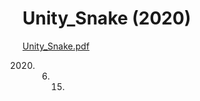 # Unity_Snake (2020)

[Unity_Snake.pdf](https://github.com/usfree/Unity_Snake/files/12833266/Unity_Snake.pdf)

2020. 06. 15.
